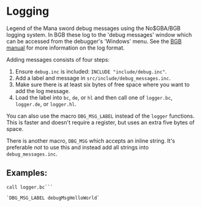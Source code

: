 # Logging

Legend of the Mana sword debug messages using the No$GBA/BGB logging system. In BGB these log to the 'debug messages' window which can be accessed from the debugger's 'Windows' menu. See the [BGB manual](https://bgb.bircd.org/manual.html#expressions) for more information on the log format.

Adding messages consists of four steps:
1. Ensure `debug.inc` is included: `INCLUDE "include/debug.inc"`.
2. Add a label and message in `src/include/debug_messages.inc`.
3. Make sure there is at least six bytes of free space where you want to add the log message.
4. Load the label into `bc`, `de`, or `hl` and then call one of `logger.bc`, `logger.de`, or `logger.hl`.

You can also use the macro `DBG_MSG_LABEL` instead of the `logger` functions. This is faster and doesn't require a register, but uses an extra five bytes of space.

There is another macro, `DBG_MSG` which accepts an inline string. It's preferable *not* to use this and instead add all strings into `debug_messages.inc`.

## Examples:

```ld bc, debugMsgBuildDate
call logger.bc```

`DBG_MSG_LABEL debugMsgHelloWorld`
